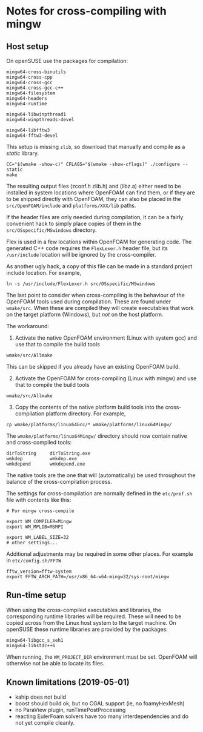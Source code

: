 # Notes for cross-compiling with mingw

## Host setup

On openSUSE use the packages for compilation:
```
mingw64-cross-binutils
mingw64-cross-cpp
mingw64-cross-gcc
mingw64-cross-gcc-c++
mingw64-filesystem
mingw64-headers
mingw64-runtime

mingw64-libwinpthread1
mingw64-winpthreads-devel

mingw64-libfftw3
mingw64-fftw3-devel
```
This setup is missing `zlib`, so download that manually and compile as a
*static* library.
```
CC="$(wmake -show-c)" CFLAGS="$(wmake -show-cflags)" ./configure --static
make
```

The resulting output files (zconf.h zlib.h) and (libz.a) either need
to be installed in system locations where OpenFOAM can find them, or if
they are to be shipped directly with OpenFOAM, they can also be placed
in the `src/OpenFOAM/include` and `platforms/XXX/lib` paths.

If the header files are only needed during compilation, it can be a
fairly convenient hack to simply place copies of them in the
`src/OSspecific/MSwindows` directory.

Flex is used in a few locations within OpenFOAM for generating code.
The generated C++ code requires the `FlexLexer.h` header file, but
its `/usr/include` location will be ignored by the cross-compiler.

As another ugly hack, a copy of this file can be made in a standard
project include location. For example,
```
ln -s /usr/include/FlexLexer.h src/OSspecific/MSwindows
```

The last point to consider when cross-compiling is the behaviour of
the OpenFOAM tools used during compilation. These are found under
`wmake/src`. When these are compiled they will create executables that
work on the target platform (Windows), but *not* on the host platform.

The workaround:

1. Activate the native OpenFOAM environment (Linux with system gcc)
and use that to compile the build tools
```
wmake/src/Allmake
```
This can be skipped if you already have an existing OpenFOAM build.

2. Activate the OpenFOAM for cross-compiling (Linux with mingw)
and use that to compile the build tools
```
wmake/src/Allmake
```

3. Copy the contents of the native platform build tools into the
cross-compilation platform directory. For example,
```
cp wmake/platforms/linux64Gcc/* wmake/platforms/linux64Mingw/
```

The `wmake/platforms/linux64Mingw/` directory should now contain
native and cross-compiled tools:
```
dirToString     dirToString.exe
wmkdep          wmkdep.exe
wmkdepend       wmkdepend.exe
```

The native tools are the one that will (automatically) be used
throughout the balance of the cross-compilation process.

The settings for cross-compilation are normally defined in the
`etc/pref.sh` file with contents like this:
```
# For mingw cross-compile

export WM_COMPILER=Mingw
export WM_MPLIB=MSMPI

export WM_LABEL_SIZE=32
# other settings...
```

Additional adjustments may be required in some other places. For example
in `etc/config.sh/FFTW`
```
fftw_version=fftw-system
export FFTW_ARCH_PATH=/usr/x86_64-w64-mingw32/sys-root/mingw
```


## Run-time setup

When using the cross-compiled executables and libraries, the
corresponding runtime libraries will be required.
These will need to be copied across from the Linux host system to the
target machine.
On openSUSE these runtime libraries are provided by the packages:
```
mingw64-libgcc_s_seh1
mingw64-libstdc++6
```

When running, the `WM_PROJECT_DIR` environment must be set.
OpenFOAM will otherwise not be able to locate its files.


## Known limitations (2019-05-01)

- kahip does not build
- boost should build ok, but no CGAL support (ie, no foamyHexMesh)
- no ParaView plugin, runTimePostProcessing
- reacting EulerFoam solvers have too many interdependencies and do
  not yet compile cleanly.
